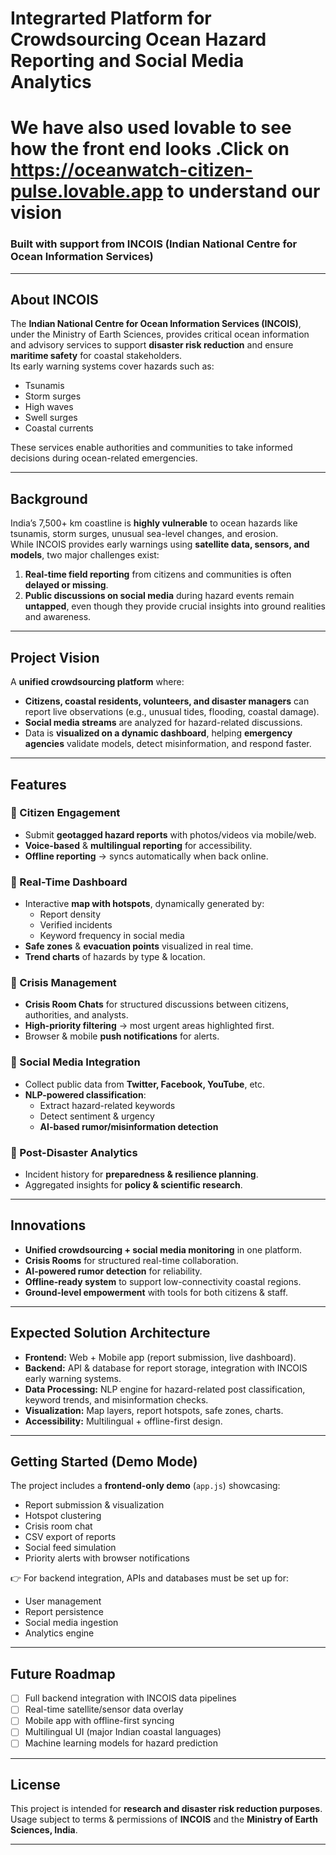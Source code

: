 # Integrarted Platform for Crowdsourcing Ocean Hazard Reporting and Social Media Analytics
# We have also used lovable to see how the front end looks .Click on https://oceanwatch-citizen-pulse.lovable.app to understand our vision
### Built with support from INCOIS (Indian National Centre for Ocean Information Services)

---

## About INCOIS
The **Indian National Centre for Ocean Information Services (INCOIS)**, under the Ministry of Earth Sciences, provides critical ocean information and advisory services to support **disaster risk reduction** and ensure **maritime safety** for coastal stakeholders.  
Its early warning systems cover hazards such as:
- Tsunamis
- Storm surges
- High waves
- Swell surges
- Coastal currents  

These services enable authorities and communities to take informed decisions during ocean-related emergencies.

---

## Background
India’s 7,500+ km coastline is **highly vulnerable** to ocean hazards like tsunamis, storm surges, unusual sea-level changes, and erosion.  
While INCOIS provides early warnings using **satellite data, sensors, and models**, two major challenges exist:
1. **Real-time field reporting** from citizens and communities is often **delayed or missing**.  
2. **Public discussions on social media** during hazard events remain **untapped**, even though they provide crucial insights into ground realities and awareness.  

---

## Project Vision
A **unified crowdsourcing platform** where:
- **Citizens, coastal residents, volunteers, and disaster managers** can report live observations (e.g., unusual tides, flooding, coastal damage).  
- **Social media streams** are analyzed for hazard-related discussions.  
- Data is **visualized on a dynamic dashboard**, helping **emergency agencies** validate models, detect misinformation, and respond faster.  

---

## Features

### 🔹 Citizen Engagement
- Submit **geotagged hazard reports** with photos/videos via mobile/web.
- **Voice-based** & **multilingual reporting** for accessibility.
- **Offline reporting** → syncs automatically when back online.

### 🔹 Real-Time Dashboard
- Interactive **map with hotspots**, dynamically generated by:
  - Report density
  - Verified incidents
  - Keyword frequency in social media
- **Safe zones** & **evacuation points** visualized in real time.
- **Trend charts** of hazards by type & location.

### 🔹 Crisis Management
- **Crisis Room Chats** for structured discussions between citizens, authorities, and analysts.
- **High-priority filtering** → most urgent areas highlighted first.
- Browser & mobile **push notifications** for alerts.

### 🔹 Social Media Integration
- Collect public data from **Twitter, Facebook, YouTube**, etc.
- **NLP-powered classification**:
  - Extract hazard-related keywords
  - Detect sentiment & urgency
  - **AI-based rumor/misinformation detection**

### 🔹 Post-Disaster Analytics
- Incident history for **preparedness & resilience planning**.
- Aggregated insights for **policy & scientific research**.

---

## Innovations
- **Unified crowdsourcing + social media monitoring** in one platform.  
- **Crisis Rooms** for structured real-time collaboration.  
- **AI-powered rumor detection** for reliability.  
- **Offline-ready system** to support low-connectivity coastal regions.  
- **Ground-level empowerment** with tools for both citizens & staff.  

---

## Expected Solution Architecture
- **Frontend:** Web + Mobile app (report submission, live dashboard).  
- **Backend:** API & database for report storage, integration with INCOIS early warning systems.  
- **Data Processing:** NLP engine for hazard-related post classification, keyword trends, and misinformation checks.  
- **Visualization:** Map layers, report hotspots, safe zones, charts.  
- **Accessibility:** Multilingual + offline-first design.  

---

## Getting Started (Demo Mode)
The project includes a **frontend-only demo** (`app.js`) showcasing:
- Report submission & visualization  
- Hotspot clustering  
- Crisis room chat  
- CSV export of reports  
- Social feed simulation  
- Priority alerts with browser notifications  

👉 For backend integration, APIs and databases must be set up for:
- User management  
- Report persistence  
- Social media ingestion  
- Analytics engine  

---

## Future Roadmap
- [ ] Full backend integration with INCOIS data pipelines  
- [ ] Real-time satellite/sensor data overlay  
- [ ] Mobile app with offline-first syncing  
- [ ] Multilingual UI (major Indian coastal languages)  
- [ ] Machine learning models for hazard prediction  

---

## License
This project is intended for **research and disaster risk reduction purposes**.  
Usage subject to terms & permissions of **INCOIS** and the **Ministry of Earth Sciences, India**.

---
